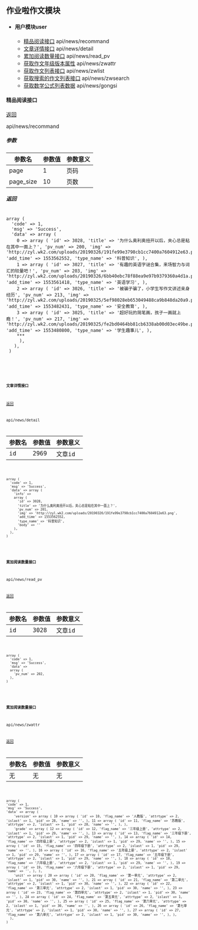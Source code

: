 ## 作业啦作文模块

* #### 用户模块user
    * [精品阅读接口](#精品阅读接口)  api/news/recommand
    * [文章详情接口](#文章详情接口)  api/news/detail
    * [累加阅读数量接口](#累加阅读数量接口) api/news/read_pv
    * [获取作文年级版本属性](#获取作文年级版本属性) api/news/zwattr
    * [获取作文列表接口](#获取作文列表接口) api/news/zwlist
    * [获取搜索的作文列表接口](#获取搜索的作文列表接口) api/news/zwsearch
    * [获取数学公式列表数据](#获取数学公式列表数据) api/news/gongsi
    
#### 精品阅读接口

[返回](#作业啦作文模块)

api/news/recommand

##### 参数

参数名|参数值|参数意义
---|---|---
page|1|页码
page_size|10|页数

##### 返回

<pre>
<code>
array (
  'code' => 1,
  'msg' => 'Success',
  'data' => array (
    0 => array ( 'id' => 3028, 'title' => '为什么奥利奥扭开以后，夹心总是粘在其中一面上？', 'pv_num' => 200, 'img' => 'http://zyl.wk2.com/uploads/20190326/191fe99e3798cb1cc7400a7604912e63.png', 'add_time' => 1553562552, 'type_name' => '科普知识', ),
    1 => array ( 'id' => 3027, 'title' => '有趣的英语字谜合集，来场智力与词汇的较量吧！​', 'pv_num' => 203, 'img' => 'http://zyl.wk2.com/uploads/20190326/6bb40ebc78f88ea9e97b9379360a4d1a.png', 'add_time' => 1553561418, 'type_name' => '英语学习', ),
    2 => array ( 'id' => 3026, 'title' => '被骗子骗了，小学生写作文讲述亲身经历', 'pv_num' => 213, 'img' => 'http://zyl.wk2.com/uploads/20190325/5ef98028eb653049488ca9b848da20a9.png', 'add_time' => 1553482431, 'type_name' => '安全教育', ),
    3 => array ( 'id' => 3025, 'title' => '超好玩的简笔画，孩子一画就上瘾！', 'pv_num' => 217, 'img' => 'http://zyl.wk2.com/uploads/20190325/fe2bd0464bb81cb6338ab00d03ec49be.png', 'add_time' => 1553480800, 'type_name' => '学生趣事儿', ),
    ***
     ),
   ),
 )
</pre>
<code>


#### 文章详情接口

[返回](#作业啦作文模块)

api/news/detail

参数名|参数值|参数意义
---|---|---
id|2969|文章id

<pre>
<code>
array (
  'code' => 1,
  'msg' => 'Success',
  'data' => array (
    'info' =>
    array (
      'id' => 3028,
      'title' => '为什么奥利奥扭开以后，夹心总是粘在其中一面上？',
      'pv_num' => 201,
      'img' => 'http://zyl.wk2.com/uploads/20190326/191fe99e3798cb1cc7400a7604912e63.png',
      'add_time' => 1553562552,
      'type_name' => '科普知识',
      'body' => '<html></html>'
    ),
  ),
)
</code>
</pre>

#### 累加阅读数量接口

api/news/read_pv

[返回](#作业啦作文模块)

参数名|参数值|参数意义
---|---|---
id|3028|文章id

<pre>
<code>
array (
  'code' => 1,
  'msg' => 'Success',
  'data' =>
  array (
    'pv_num' => 202,
  ),
)
</code>
</pre>

#### 累加阅读数量接口

api/news/zwattr

[返回](#作业啦作文模块)

参数名|参数值|参数意义
---|---|---
无|无|无

<pre>
<code>
array ( 
'code' => 1, 
'msg' => 'Success', 
'data' => array ( 
    'version' => array ( 10 => array ( 'id' => 10, 'flag_name' => '人教版', 'attrtype' => 2, 'islast' => 1, 'pid' => 28, 'name' => '', ), 11 => array ( 'id' => 11, 'flag_name' => '苏教版', 'attrtype' => 2, 'islast' => 1, 'pid' => 28, 'name' => '', ), ), 
    'grade' => array ( 12 => array ( 'id' => 12, 'flag_name' => '三年级上册', 'attrtype' => 2, 'islast' => 1, 'pid' => 29, 'name' => '', ), 13 => array ( 'id' => 13, 'flag_name' => '三年级下册', 'attrtype' => 2, 'islast' => 1, 'pid' => 29, 'name' => '', ), 14 => array ( 'id' => 14, 'flag_name' => '四年级上册', 'attrtype' => 2, 'islast' => 1, 'pid' => 29, 'name' => '', ), 15 => array ( 'id' => 15, 'flag_name' => '四年级下册', 'attrtype' => 2, 'islast' => 1, 'pid' => 29, 'name' => '', ), 16 => array ( 'id' => 16, 'flag_name' => '五年级上册', 'attrtype' => 2, 'islast' => 1, 'pid' => 29, 'name' => '', ), 17 => array ( 'id' => 17, 'flag_name' => '五年级下册', 'attrtype' => 2, 'islast' => 1, 'pid' => 29, 'name' => '', ), 18 => array ( 'id' => 18, 'flag_name' => '六年级上册', 'attrtype' => 2, 'islast' => 1, 'pid' => 29, 'name' => '', ), 19 => array ( 'id' => 19, 'flag_name' => '六年级下册', 'attrtype' => 2, 'islast' => 1, 'pid' => 29, 'name' => '', ), ), 
    'unit' => array ( 20 => array ( 'id' => 20, 'flag_name' => '第一单元', 'attrtype' => 2, 'islast' => 1, 'pid' => 30, 'name' => '', ), 21 => array ( 'id' => 21, 'flag_name' => '第二单元', 'attrtype' => 2, 'islast' => 1, 'pid' => 30, 'name' => '', ), 22 => array ( 'id' => 22, 'flag_name' => '第三单元', 'attrtype' => 2, 'islast' => 1, 'pid' => 30, 'name' => '', ), 23 => array ( 'id' => 23, 'flag_name' => '第四单元', 'attrtype' => 2, 'islast' => 1, 'pid' => 30, 'name' => '', ), 24 => array ( 'id' => 24, 'flag_name' => '第五单元', 'attrtype' => 2, 'islast' => 1, 'pid' => 30, 'name' => '', ), 25 => array ( 'id' => 25, 'flag_name' => '第六单元', 'attrtype' => 2, 'islast' => 1, 'pid' => 30, 'name' => '', ), 26 => array ( 'id' => 26, 'flag_name' => '第七单元', 'attrtype' => 2, 'islast' => 1, 'pid' => 30, 'name' => '', ), 27 => array ( 'id' => 27, 'flag_name' => '第八单元', 'attrtype' => 2, 'islast' => 1, 'pid' => 30, 'name' => '', ), ), 
  ), 
)
</code>
</pre>

